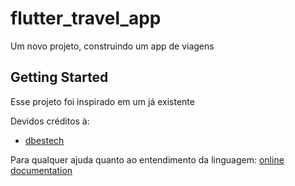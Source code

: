 # flutter_travel_app

Um novo projeto, construindo um app de viagens

## Getting Started

Esse projeto foi inspirado em um já existente

Devidos créditos à: 

- [dbestech](https://www.youtube.com/c/dbestech)

Para qualquer ajuda quanto ao entendimento da linguagem:
[online documentation](https://flutter.dev/docs)